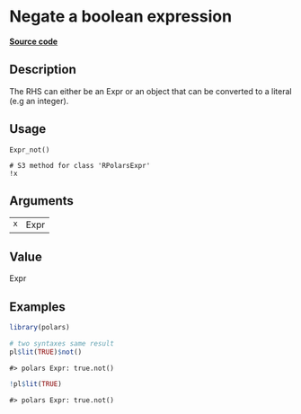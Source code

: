 
# Negate a boolean expression

[**Source code**](https://github.com/pola-rs/r-polars/tree/main/R/after-wrappers.R#L20)

## Description

The RHS can either be an Expr or an object that can be converted to a
literal (e.g an integer).

## Usage

<pre><code class='language-R'>Expr_not()

# S3 method for class 'RPolarsExpr'
!x
</code></pre>

## Arguments

<table>
<tr>
<td style="white-space: nowrap; font-family: monospace; vertical-align: top">
<code id="Expr_not_:_x">x</code>
</td>
<td>
Expr
</td>
</tr>
</table>

## Value

Expr

## Examples

``` r
library(polars)

# two syntaxes same result
pl$lit(TRUE)$not()
```

    #> polars Expr: true.not()

``` r
!pl$lit(TRUE)
```

    #> polars Expr: true.not()
